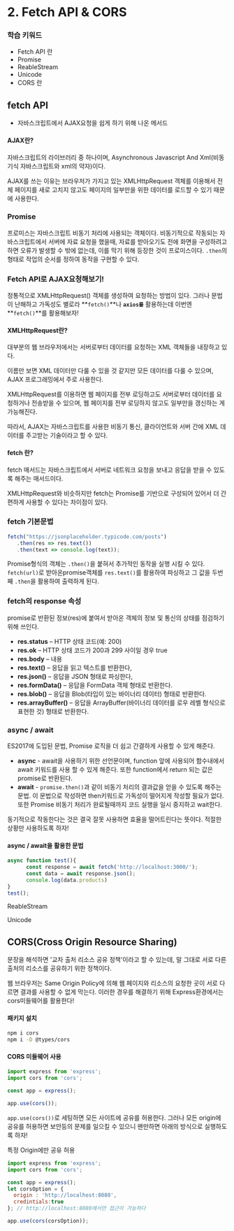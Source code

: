 # 2. Fetch API & CORS

### 학습 키워드

* Fetch API 란
* Promise
* ReableStream
* Unicode
* CORS 란



## fetch API

* 자바스크립트에서 AJAX요청을 쉽게 하기 위해 나온 메서드

#### AJAX란?

자바스크립트의 라이브러리 중 하나이며, Asynchronous Javascript And Xml(비동기식 자바스크립트와 xml의 약자)이다.

AJAX를 쓰는 이유는 브라우저가 가지고 있는 XMLHttpRequest 객체를 이용해서 전체 페이지를 새로 고치지 않고도 페이지의 일부만을 위한 데이터를 로드할 수 있기 때문에 사용한다.



### Promise <a href="#promise" id="promise"></a>

프로미스는 자바스크립트 비동기 처리에 사용되는 객체이다. 비동기적으로 작동되는 자바스크립트에서 서버에 자료 요청을 했을때, 자료를 받아오기도 전에 화면을 구성하려고 하면 오류가 발생할 수 밖에 없는데, 이를 막기 위해 등장한 것이 프로미스이다. `.then`의 형태로 작업의 순서를 정하여 동작을 구현할 수 있다.



### Fetch API로  AJAX요청해보기!

정통적으로 XMLHttpRequest() 객체를 생성하여 요청하는 방법이 있다. 그러나 문법이 난해하고 가독성도 별로라 **`fetch()`**나 **`axios를`** 활용하는데 이번엔 **`fetch()`**를 활용해보자!



#### XMLHttpRequest란?

대부분의 웹 브라우저에서는 서버로부터 데이터를 요청하는 XML 객체들을 내장하고 있다.

이름만 보면 XML 데이터만 다룰 수 있을 것 같지만 모든 데이터를 다룰 수 있으며, AJAX 프로그래밍에서 주로 사용한다.

XMLHttpRequest를 이용하면 웹 페이지를 전부 로딩하고도 서버로부터 데이터를 요청하거나 전송받을 수 있으며, 웹 페이지를 전부 로딩하지 않고도 일부만을 갱신하는 게 가능해진다.

따라서, AJAX는 자바스크립트를 사용한 비동기 통신, 클라이언트와 서버 간에 XML 데이터를 주고받는 기술이라고 할 수 있다.



#### fetch 란?

fetch 매서드는 자바스크립트에서 서버로 네트워크 요청을 보내고 응답을 받을 수 있도록 해주는 매서드이다.

XMLHttpRequest와 비슷하지만 fetch는 Promise를 기반으로 구성되어 있어서 더 간편하게 사용할 수 있다는 차이점이 있다.



### fetch 기본문법

```javascript
fetch("https://jsonplaceholder.typicode.com/posts")
   .then(res => res.text())
   .then(text => console.log(text));
```

Promise형식의 객체는 `.then()`을 붙혀서 추가적인 동작을 실행 시킬 수 있다. `fetch(url)`로 받아온promise객체를 `res.text()`를 활용하여 파싱하고 그 값을 두번째 `.then`을 활용하여 출력하게 된다.

### &#x20;<a href="#fetch-_response_" id="fetch-_response_"></a>

### fetch의 response 속성 <a href="#fetch-_response_" id="fetch-_response_"></a>

promise로 반환된 정보(res)에 붙여서 받아온 객체의 정보 및 통신의 상태를 점검하기 위해 쓰인다.

* **res.status** – HTTP 상태 코드(예: 200)
* **res.ok** – HTTP 상태 코드가 200과 299 사이일 경우 true
* **res.body** – 내용
* **res.text()** – 응답을 읽고 텍스트를 반환한다,
* **res.json()** – 응답을 JSON 형태로 파싱한다,
* **res.formData()** – 응답을 FormData 객체 형태로 반환한다.
* **res.blob()** – 응답을 Blob(타입이 있는 바이너리 데이터) 형태로 반환한다.
* **res.arrayBuffer()** – 응답을 ArrayBuffer(바이너리 데이터를 로우 레벨 형식으로 표현한 것) 형태로 반환한다.

### async / await <a href="#_async_-_await" id="_async_-_await"></a>

ES2017에 도입된 문법, Promise 로직을 더 쉽고 간결하게 사용할 수 있게 해준다.

* **async** - await을 사용하기 위한 선언문이며, function 앞에 사용되어 함수내에서 await 키워드를 사용 할 수 있게 해준다. 또한 function에서 return 되는 값은 promise로 반환된다.
* **await** - `promise.then()`과 같이 비동기 처리의 결과값을 얻을 수 있도록 해주는 문법.  이 문법으로 작성하면 then키워드로 가독성이 떨어지게 작성할 필요가 없다. 또한 Promise 비동기 처리가 완료될때까지 코드 실행을 일시 중지하고 wait한다.

동기적으로 작동한다는 것은 결국 잘못 사용하면 효율을 떨어트린다는 뜻이다. 적절한 상황만 사용하도록 하자!

#### async / await을 활용한 문법 <a href="#_async_-_await" id="_async_-_await"></a>

```javascript
async function test(){
      const response = await fetch('http://localhost:3000/');
      const data = await response.json();
      console.log(data.products)
}
test();
```

ReableStream

Unicode



## CORS(Cross Origin Resource Sharing)



문장을 해석하면 '교차 출처 리소스 공유 정책'이라고 할 수 있는데, 말 그대로 서로 다른 출처의 리소스를 공유하기 위한 정책이다.



웹 브라우저는 Same Origin Policy에 의해 웹 페이지와 리소스의 요청한 곳이 서로 다르면 결과를 사용할 수 없게 막는다. 이러한 경우를 해결하기 위해 Express환경에서는 cors미들웨어를 활용한다!



#### 패키지 설치

```bash
npm i cors
npm i -D @types/cors
```

#### CORS 미들웨어 사용

```javascript
import express from 'express';
import cors from 'cors';

const app = express();

app.use(cors());
```

`app.use(cors())`로 세팅하면 모든 사이트에 공유를 허용한다. 그러나 모든 origin에 공유를 허용하면 보안등의 문제를 일으킬 수 있으니 왠만하면 아래의 방식으로 실행하도록 하자!



특정 Origin에만 공유 허용

```javascript
import express from 'express';
import cors from 'cors';

const app = express();
let corsOption = {
  origin : 'http://localhost:8080', 
  credintials:true
}; // http://localhost:8080에서만 접근이 가능하다

app.use(cors(corsOption));
```
